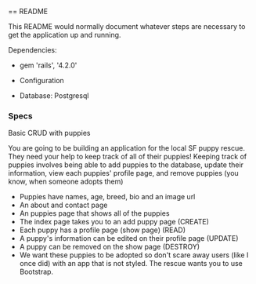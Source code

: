 == README

This README would normally document whatever steps are necessary to get the
application up and running.

Dependencies:

* gem 'rails', '4.2.0'

* Configuration

* Database: Postgresql


### Specs

Basic CRUD with puppies

You are going to be building an application for the local SF puppy rescue.  They need your help to keep track of all of their puppies!  Keeping track of puppies involves being able to add puppies to the database, update their information, view each puppies' profile page, and remove puppies (you know, when someone adopts them)

* Puppies have names, age, breed, bio and an image url
* An about and contact page
* An puppies page that shows all of the puppies
* The index page takes you to an add puppy page (CREATE)
* Each puppy has a profile page (show page) (READ)
* A puppy's information can be edited on their profile page (UPDATE)
* A puppy can be removed on the show page (DESTROY)
* We want these puppies to be adopted so don't scare away users (like I once did) with an app that is not styled.  The rescue wants you to use Bootstrap.





